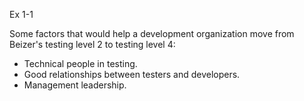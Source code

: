 Ex 1-1

Some factors that would help a development organization move from Beizer's testing level 2 to testing level 4:

- Technical people in testing.
- Good relationships between testers and developers.
- Management leadership.
